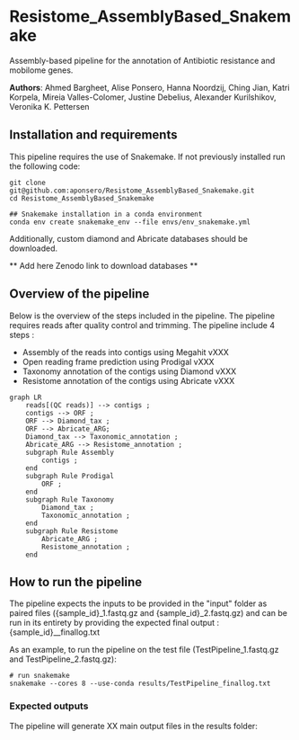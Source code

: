 # Resistome_AssemblyBased_Snakemake
 Assembly-based pipeline for the annotation of Antibiotic resistance and mobilome genes.

**Authors**: Ahmed Bargheet, Alise Ponsero, Hanna Noordzij, Ching Jian, Katri Korpela, Mireia Valles-Colomer, Justine Debelius, Alexander Kurilshikov, Veronika K. Pettersen

## Installation and requirements
This pipeline requires the use of Snakemake. 
If not previously installed run the following code: 

```
git clone git@github.com:aponsero/Resistome_AssemblyBased_Snakemake.git
cd Resistome_AssemblyBased_Snakemake

## Snakemake installation in a conda environment
conda env create snakemake_env --file envs/env_snakemake.yml

```

Additionally, custom diamond and Abricate databases should be downloaded.

** Add here Zenodo link to download databases **

## Overview of the pipeline

Below is the overview of the steps included in the pipeline. The pipeline requires reads after quality control and trimming.
The pipeline include 4 steps :
* Assembly of the reads into contigs using Megahit vXXX
* Open reading frame prediction using Prodigal vXXX
* Taxonomy annotation of the contigs using Diamond vXXX
* Resistome annotation of the contigs using Abricate vXXX

```mermaid
graph LR
    reads[(QC reads)] --> contigs ;
    contigs --> ORF ;
    ORF --> Diamond_tax ;
    ORF --> Abricate_ARG;
    Diamond_tax --> Taxonomic_annotation ;
    Abricate_ARG --> Resistome_annotation ;
    subgraph Rule Assembly
        contigs ;
    end
    subgraph Rule Prodigal
        ORF ;
    end
    subgraph Rule Taxonomy
        Diamond_tax ;
        Taxonomic_annotation ;
    end
    subgraph Rule Resistome
        Abricate_ARG ;
        Resistome_annotation ;
    end
```

## How to run the pipeline
The pipeline expects the inputs to be provided in the "input" folder as paired files ({sample_id}_1.fastq.gz and {sample_id}_2.fastq.gz) and can be run in its entirety by providing the expected final output : {sample_id}__finallog.txt 

As an example, to run the pipeline on the test file (TestPipeline_1.fastq.gz and TestPipeline_2.fastq.gz):

```
# run snakemake
snakemake --cores 8 --use-conda results/TestPipeline_finallog.txt
```

### Expected outputs

The pipeline will generate XX main output files in the results folder:

